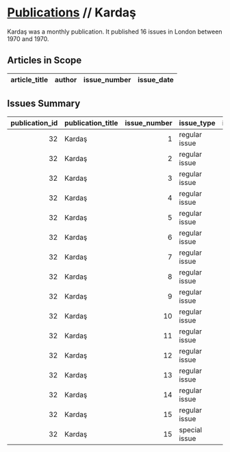 # [Publications](firstlevel_publications.md) // Kardaş

Kardaş was a monthly publication. It published 16 issues in London between 1970 and 1970.

## Articles in Scope

| article_title   | author   | issue_number   | issue_date   |
|-----------------|----------|----------------|--------------|

## Issues Summary

|   publication_id | publication_title   |   issue_number | issue_type    |   issue_year |   issue_month |   issue_day |   printing_house_name |
|-----------------:|:--------------------|---------------:|:--------------|-------------:|--------------:|------------:|----------------------:|
|               32 | Kardaş              |              1 | regular issue |          nan |           nan |         nan |                   nan |
|               32 | Kardaş              |              2 | regular issue |          nan |           nan |         nan |                   nan |
|               32 | Kardaş              |              3 | regular issue |          nan |           nan |         nan |                   nan |
|               32 | Kardaş              |              4 | regular issue |          nan |           nan |         nan |                   nan |
|               32 | Kardaş              |              5 | regular issue |          nan |           nan |         nan |                   nan |
|               32 | Kardaş              |              6 | regular issue |          nan |           nan |         nan |                   nan |
|               32 | Kardaş              |              7 | regular issue |          nan |           nan |         nan |                   nan |
|               32 | Kardaş              |              8 | regular issue |          nan |           nan |         nan |                   nan |
|               32 | Kardaş              |              9 | regular issue |          nan |           nan |         nan |                   nan |
|               32 | Kardaş              |             10 | regular issue |          nan |           nan |         nan |                   nan |
|               32 | Kardaş              |             11 | regular issue |          nan |           nan |         nan |                   nan |
|               32 | Kardaş              |             12 | regular issue |          nan |           nan |         nan |                   nan |
|               32 | Kardaş              |             13 | regular issue |          nan |           nan |         nan |                   nan |
|               32 | Kardaş              |             14 | regular issue |          nan |           nan |         nan |                   nan |
|               32 | Kardaş              |             15 | regular issue |         1970 |           nan |         nan |                   nan |
|               32 | Kardaş              |             15 | special issue |         1970 |           nan |         nan |                   nan |